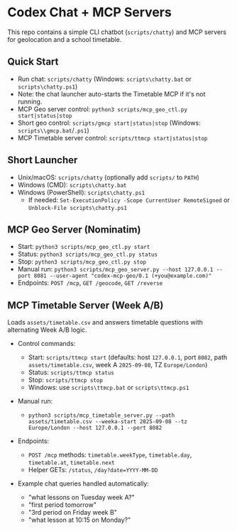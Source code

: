 # Codex Chat + MCP Servers

This repo contains a simple CLI chatbot (`scripts/chatty`) and MCP servers for geolocation and a school timetable.

## Quick Start
- Run chat: `scripts/chatty` (Windows: `scripts\chatty.bat` or `scripts\chatty.ps1`)
- Note: the chat launcher auto-starts the Timetable MCP if it's not running.
- MCP Geo server control: `python3 scripts/mcp_geo_ctl.py start|status|stop`
- Short geo control: `scripts/gmcp start|status|stop` (Windows: `scripts\\gmcp.bat`/`.ps1`)
- MCP Timetable server control: `scripts/ttmcp start|status|stop`

## Short Launcher
- Unix/macOS: `scripts/chatty` (optionally add `scripts/` to `PATH`)
- Windows (CMD): `scripts\chatty.bat`
- Windows (PowerShell): `scripts\chatty.ps1`
  - If needed: `Set-ExecutionPolicy -Scope CurrentUser RemoteSigned` or `Unblock-File scripts\chatty.ps1`

## MCP Geo Server (Nominatim)
- Start: `python3 scripts/mcp_geo_ctl.py start`
- Status: `python3 scripts/mcp_geo_ctl.py status`
- Stop: `python3 scripts/mcp_geo_ctl.py stop`
- Manual run: `python3 scripts/mcp_geo_server.py --host 127.0.0.1 --port 8081 --user-agent "codex-mcp-geo/0.1 (+you@example.com)"`
- Endpoints: `POST /mcp`, `GET /geocode`, `GET /reverse`

## MCP Timetable Server (Week A/B)
Loads `assets/timetable.csv` and answers timetable questions with alternating Week A/B logic.

- Control commands:
  - Start: `scripts/ttmcp start` (defaults: host `127.0.0.1`, port `8082`, path `assets/timetable.csv`, week A `2025-09-08`, TZ `Europe/London`)
  - Status: `scripts/ttmcp status`
  - Stop: `scripts/ttmcp stop`
  - Windows: use `scripts\ttmcp.bat` or `scripts\ttmcp.ps1`

- Manual run:
  - `python3 scripts/mcp_timetable_server.py --path assets/timetable.csv --weeka-start 2025-09-08 --tz Europe/London --host 127.0.0.1 --port 8082`

- Endpoints:
  - `POST /mcp` methods: `timetable.weekType`, `timetable.day`, `timetable.at`, `timetable.next`
  - Helper GETs: `/status`, `/day?date=YYYY-MM-DD`

- Example chat queries handled automatically:
  - "what lessons on Tuesday week A?"
  - "first period tomorrow"
  - "3rd period on Friday week B"
  - "what lesson at 10:15 on Monday?"
